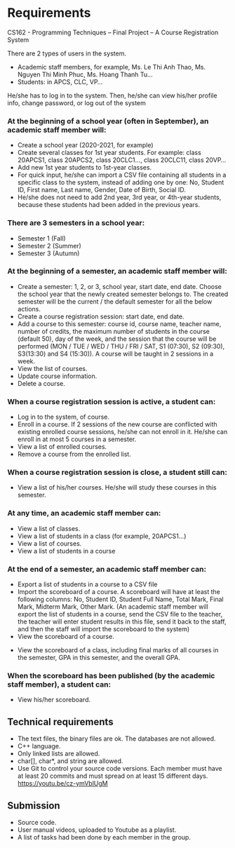 # Requirements
CS162 - Programming Techniques – Final Project – A Course Registration System

There are 2 types of users in the system.
- Academic staff members, for example, Ms. Le Thi Anh Thao, Ms. Nguyen Thi Minh Phuc, Ms. Hoang Thanh Tu…
- Students: in APCS, CLC, VP…

He/she has to log in to the system.
Then, he/she can view his/her profile info, change password, or log out of the system

### At the beginning of a school year (often in September), an academic staff member will:
- Create a school year (2020-2021, for example)
- Create several classes for 1st year students. For example: class 20APCS1,
class 20APCS2, class 20CLC1…, class 20CLC11, class 20VP…
- Add new 1st year students to 1st-year classes.
- For quick input, he/she can import a CSV file containing all students
in a specific class to the system, instead of adding one by one:
No, Student ID, First name, Last name, Gender, Date of Birth, Social ID.
- He/she does not need to add 2nd year, 3rd year, or 4th-year students, because
these students had been added in the previous years.

### There are 3 semesters in a school year:
- Semester 1 (Fall)
- Semester 2 (Summer)
- Semester 3 (Autumn)

### At the beginning of a semester, an academic staff member will:
- Create a semester: 1, 2, or 3, school year, start date, end date. Choose the
school year that the newly created semester belongs to. The created semester will
be the current / the default semester for all the below actions.
- Create a course registration session: start date, end date.
- Add a course to this semester: course id, course name, teacher name,
number of credits, the maximum number of students in the course (default 50),
day of the week, and the session that the course will be performed
(MON / TUE / WED / THU / FRI / SAT, S1 (07:30), S2 (09:30), S3(13:30)
and S4 (15:30)). A course will be taught in 2 sessions in a week.
- View the list of courses.
- Update course information.
- Delete a course.

### When a course registration session is active, a student can:
- Log in to the system, of course.
- Enroll in a course. If 2 sessions of the new course are conflicted with
existing enrolled course sessions, he/she can not enroll in it.
He/she can enroll in at most 5 courses in a semester.
- View a list of enrolled courses.
- Remove a course from the enrolled list.

### When a course registration session is close, a student still can:
- View a list of his/her courses. He/she will study these courses in this semester.

### At any time, an academic staff member can:
- View a list of classes.
- View a list of students in a class (for example, 20APCS1…)
- View a list of courses.
- View a list of students in a course

### At the end of a semester, an academic staff member can:
- Export a list of students in a course to a CSV file
- Import the scoreboard of a course. A scoreboard will have at least
the following columns: No, Student ID, Student Full Name, Total Mark,
Final Mark, Midterm Mark, Other Mark. (An academic staff member will
export the list of students in a course, send the CSV file to the
teacher, the teacher will enter student results in this file,
send it back to the staff, and then the staff will import the
scoreboard to the system)
- View the scoreboard of a course.
<!-- - Update a student result. -->
- View the scoreboard of a class, including final marks of all courses
in the semester, GPA in this semester, and the overall GPA.

### When the scoreboard has been published (by the academic staff member), a student can:
- View his/her scoreboard.

## Technical requirements
- The text files, the binary files are ok. The databases are not allowed.
- C++ language.
- Only linked lists are allowed.
- char[], char*, and string are allowed.
- Use Git to control your source code versions. Each member must have at least 20 commits and
must spread on at least 15 different days. https://youtu.be/cz-ymVblUgM  

## Submission
- Source code.
- User manual videos, uploaded to Youtube as a playlist.
- A list of tasks had been done by each member in the group.
